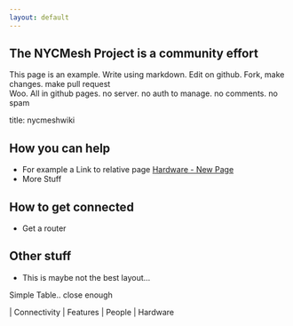 ```yaml
---
layout: default
---
```


## The NYCMesh Project is a community effort
This page is an example. Write using markdown. Edit on github. Fork, make changes. make pull request  
Woo. All in github pages. no server. no auth to manage. no comments. no spam  

title: nycmeshwiki
## How you can help
* For example a Link to relative page [Hardware - New Page](hardware/newpage)
* More Stuff


## How to get connected
* Get a router


## Other stuff
* This is maybe not the best layout...


Simple Table.. close enough   


| Connectivity | Features 
| People | Hardware

